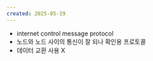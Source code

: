 ```yaml
---
created: 2025-05-19
---
```

- internet control message protocol
- 노드와 노드 사이의 통신이 잘 되나 확인용 프로토콜
- 데이터 교환 사용 X